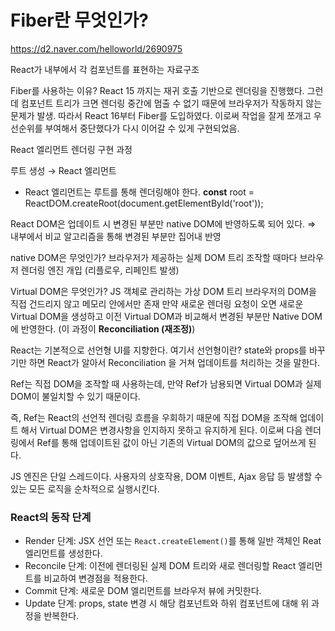 # Fiber란 무엇인가?

https://d2.naver.com/helloworld/2690975

React가 내부에서 각 컴포넌트를 표현하는 자료구조

Fiber를 사용하는 이유? React 15 까지는 재귀 호출 기반으로 렌더링을 진행했다.
그런데 컴포넌트 트리가 크면 렌더링 중간에 멈출 수 없기 때문에 브라우저가 작동하지 않는 문제가 발생.
따라서 React 16부터 Fiber를 도입하였다.
이로써 작업을 잘게 쪼개고 우선순위를 부여해서 중단했다가 다시 이어갈 수 있게 구현되었음.

React 엘리먼트 렌더링 구현 과정

루트 생성 → React 엘리먼트 

- React 엘리먼트는 루트를 통해 렌더링해야 한다.
**const** root = ReactDOM.createRoot(document.getElementById('root'));

React DOM은 업데이트 시 변경된 부분만 native DOM에 반영하도록 되어 있다.
⇒ 내부에서 비교 알고리즘을 통해 변경된 부분만 집어내 반영

native DOM은 무엇인가? 브라우저가 제공하는 실제 DOM 트리
조작할 때마다 브라우저 렌더링 엔진 개입 (리플로우, 리페인트 발생)

Virtual DOM은 무엇인가? JS 객체로 관리하는 가상 DOM 트리
브라우저의 DOM을 직접 건드리지 않고 메모리 안에서만 존재
만약 새로운 렌더링 요청이 오면 새로운 Virtual DOM을 생성하고 이전 Virtual DOM과 비교해서 변경된 부분만 Native DOM에 반영한다. (이 과정이 **Reconciliation (재조정)**)

React는 기본적으로 선언형 UI를 지향한다.
여기서 선언형이란? state와 props를 바꾸기만 하면 React가 알아서 Reconciliation 을 거쳐 업데이트를 처리하는 것을 말한다.

Ref는 직접 DOM을 조작할 때 사용하는데, 만약 Ref가 남용되면 Virtual DOM과 실제 DOM이 불일치할 수 있기 때문이다.

즉, Ref는 React의 선언적 렌더링 흐름을 우회하기 때문에 직접 DOM을 조작해 업데이트 해서 Virtual DOM은 변경사항을 인지하지 못하고 유지하게 된다. 이로써 다음 렌더링에서 Ref를 통해 업데이트된 값이 아닌 기존의 Virtual DOM의 값으로 덮어쓰게 된다.

JS 엔진은 단일 스레드이다. 사용자의 상호작용, DOM 이벤트, Ajax 응답 등 발생할 수 있는 모든 로직을 순차적으로 실행시킨다.

### React의 동작 단계

- Render 단계: JSX 선언 또는 `React.createElement()`를 통해 일반 객체인 Reat 엘리먼트를 생성한다.
- Reconcile 단계: 이전에 렌더링된 실제 DOM 트리와 새로 렌더링할 React 엘리먼트를 비교하여 변경점을 적용한다.
- Commit 단계: 새로운 DOM 엘리먼트를 브라우저 뷰에 커밋한다.
- Update 단계: props, state 변경 시 해당 컴포넌트와 하위 컴포넌트에 대해 위 과정을 반복한다.